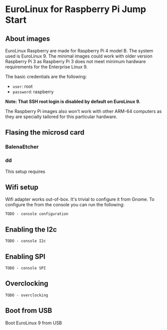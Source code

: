 # EuroLinux for Raspberry Pi Jump Start

## About images

EuroLinux Raspberry are made for Raspberry Pi 4 model B. The system used is
EuroLinux 9. The minimal images could work with older version Raspberry Pi 3 as Raspberry Pi 3 does not meet minimum hardware requirements for the Enterprise
Linux 9.

The basic credentials are the following:

- `user`: root
- `password`: raspberry

**Note: That SSH root login is disabled by default on EuroLinux 9.**

The Raspberry Pi images also won't work with other ARM-64 computers as they are
specially tailored for this particular hardware.

## Flasing the microsd card


### BalenaEtcher

### dd

This setup requires 

## Wifi setup

Wifi adapter works out-of-box. It's trivial to configure it from Gnome. To
configure the from the console you can run the following:

```
TODO - console configuration
```

## Enabling the I2c
```
TODO - console I2c
```

## Enabling SPI
```
TODO - console SPI
```
## Overclocking
```
TODO - overclocking
```

## Boot from USB
Boot EuroLinux 9 from USB
